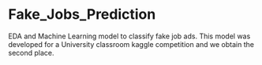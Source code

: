 # Fake_Jobs_Prediction
EDA and Machine Learning model to classify fake job ads. This model was developed for a University classroom kaggle competition and we obtain the second place.
